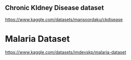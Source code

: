 ## Chronic KIdney Disease dataset

https://www.kaggle.com/datasets/mansoordaku/ckdisease


# Malaria Dataset

https://www.kaggle.com/datasets/imdevskp/malaria-dataset